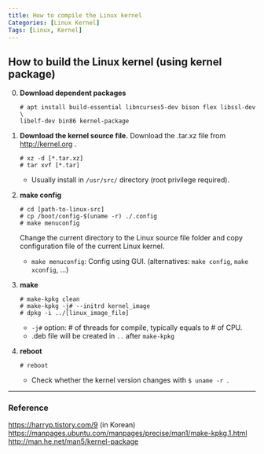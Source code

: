 ```yaml
---
title: How to compile the Linux kernel
Categories: [Linux Kernel]
Tags: [Linux, Kernel]
---
```


## How to build the Linux kernel (using kernel package)
0. **Download dependent packages**
	```shell
	# apt install build-essential libncurses5-dev bison flex libssl-dev \
	libelf-dev bin86 kernel-package
	```
2. **Download the kernel source file.**
	Download the .tar.xz file from http://kernel.org .
	
	```shell
	# xz -d [*.tar.xz]
	# tar xvf [*.tar]
	```
	* Usually install in `/usr/src/` directory (root privilege required).
3. **make config**
	``` shell
	# cd [path-to-linux-src]
	# cp /boot/config-$(uname -r) ./.config
	# make menuconfig
	```
	Change the current directory to the Linux source file folder and copy configuration file of the current Linux kernel.
	* `make menuconfig`:  Config using GUI.  (alternatives: `make config`, `make xconfig`, ...)
4. **make**
	```shell
	# make-kpkg clean
	# make-kpkg -j# --initrd kernel_image
	# dpkg -i ../[linux_image_file]
	```
	* `-j#` option: # of threads for compile, typically equals to # of CPU.
	* .deb file will be created in `..` after `make-kpkg`
5. **reboot**
	```shell
	# reboot
	```
	*	Check whether the kernel version changes with  `$ uname -r `.
---
### Reference
https://harryp.tistory.com/9 (in Korean)
https://manpages.ubuntu.com/manpages/precise/man1/make-kpkg.1.html
http://man.he.net/man5/kernel-package
